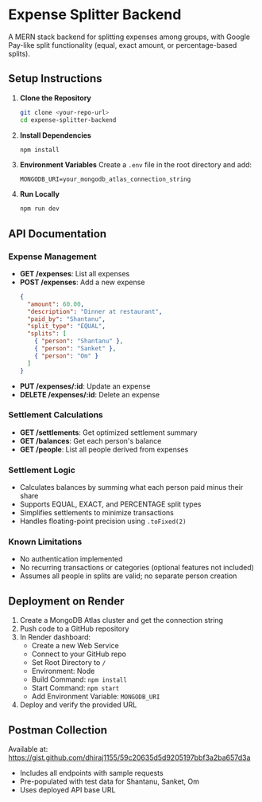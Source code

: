 # Expense Splitter Backend

A MERN stack backend for splitting expenses among groups, with Google Pay-like split functionality (equal, exact amount, or percentage-based splits).

## Setup Instructions

1. **Clone the Repository**
   ```bash
   git clone <your-repo-url>
   cd expense-splitter-backend
   ```

2. **Install Dependencies**
   ```bash
   npm install
   ```

3. **Environment Variables**
   Create a `.env` file in the root directory and add:
   ```
   MONGODB_URI=your_mongodb_atlas_connection_string
   ```

4. **Run Locally**
   ```bash
   npm run dev
   ```

## API Documentation

### Expense Management
- **GET /expenses**: List all expenses
- **POST /expenses**: Add a new expense
  ```json
  {
    "amount": 60.00,
    "description": "Dinner at restaurant",
    "paid_by": "Shantanu",
    "split_type": "EQUAL",
    "splits": [
      { "person": "Shantanu" },
      { "person": "Sanket" },
      { "person": "Om" }
    ]
  }
  ```
- **PUT /expenses/:id**: Update an expense
- **DELETE /expenses/:id**: Delete an expense

### Settlement Calculations
- **GET /settlements**: Get optimized settlement summary
- **GET /balances**: Get each person's balance
- **GET /people**: List all people derived from expenses

### Settlement Logic
- Calculates balances by summing what each person paid minus their share
- Supports EQUAL, EXACT, and PERCENTAGE split types
- Simplifies settlements to minimize transactions
- Handles floating-point precision using `.toFixed(2)`

### Known Limitations
- No authentication implemented
- No recurring transactions or categories (optional features not included)
- Assumes all people in splits are valid; no separate person creation

## Deployment on Render
1. Create a MongoDB Atlas cluster and get the connection string
2. Push code to a GitHub repository
3. In Render dashboard:
   - Create a new Web Service
   - Connect to your GitHub repo
   - Set Root Directory to `/`
   - Environment: Node
   - Build Command: `npm install`
   - Start Command: `npm start`
   - Add Environment Variable: `MONGODB_URI`
4. Deploy and verify the provided URL

## Postman Collection
Available at: https://gist.github.com/dhiraj1155/59c20635d5d9205197bbf3a2ba657d3a
- Includes all endpoints with sample requests
- Pre-populated with test data for Shantanu, Sanket, Om
- Uses deployed API base URL
